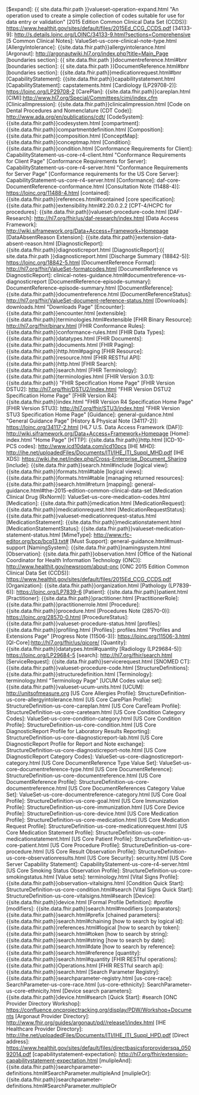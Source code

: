 
[(how to search by date)]: {{site.data.fhir.path}}search.html#date
[(how to search by reference)]: {{site.data.fhir.path}}search.html#reference
[(how to search by token)]: {{site.data.fhir.path}}search.html#token
[{{site.data.fhir.path}}StructureDefinition/data-absent-reason]: {{site.data.fhir.path}}StructureDefinition/data-absent-reason
[$docref operation]: OperationDefinition-docref.html
[$expand]: {{ site.data.fhir.path }}valueset-operation-expand.html  "An operation used to create a simple collection of codes suitable for use for data entry or validation"
[2015 Edition Common Clinical Data Set (CCDS)]: https://www.healthit.gov/sites/default/files/2015Ed_CCG_CCDS.pdf
[34133-9]: http://s.details.loinc.org/LOINC/34133-9.html?sections=Comprehensive
[5 Common Clinical Notes]: ValueSet-us-core-clinical-note-type.html
[AllergyIntolerance]: {{site.data.fhir.path}}allergyintolerance.html
[Argonaut]: http://argonautwiki.hl7.org/index.php?title=Main_Page
[boundaries section]: {{ site.data.fhir.path }}documentreference.html#bnr
[boundaries section]: {{ site.data.fhir.path }}DocumentReference.html#bnr
[boundaries section]: {{site.data.fhir.path}}medicationrequest.html#bnr
[CapabilityStatement]: {{site.data.fhir.path}}capabilitystatement.html
[CapabilityStatement]: capstatements.html
[Cardiology (LP29708-2)]: https://loinc.org/LP29708-2
[CarePlan]: {{site.data.fhir.path}}careplan.html
[CIMI]:http://www.hl7.org/Special/Committees/cimi/index.cfm
[ClinicalImpression]: {{site.data.fhir.path}}clinicalimpression.html
[Code on Dental Procedures and Nomenclature (CDT Code)]: http://www.ada.org/en/publications/cdt/
[CodeSystem]: {{site.data.fhir.path}}codesystem.html
[compartment]: {{site.data.fhir.path}}compartmentdefinition.html
[Composition]: {{site.data.fhir.path}}composition.html
[ConceptMap]: {{site.data.fhir.path}}conceptmap.html
[Condition]: {{site.data.fhir.path}}condition.html
[Conformance Requirements for Client]: CapabilityStatement-us-core-r4-client.html "Conformance Requirements for Client Page"
[Conformance Requirements for Server]: CapabilityStatement-us-core-r4-server.html "Conformance Requirements for Server Page"
[Conformance requirements for the US Core Server]: CapabilityStatement-us-core-r4-server.html
[Conformance]: daf-core-DocumentReference-conformance.html
[Consultation Note (11488-4)]: https://loinc.org/11488-4.html
[contained]: {{site.data.fhir.path}}references.html#contained
[core specification]: {{site.data.fhir.path}}extensibility.html#2.20.0.2.2
[CPT-4/HCPC for procedures]: {{site.data.fhir.path}}valueset-procedure-code.html
[DAF-Research]: http://hl7.org/fhir/us/daf-research/index.html
[Data Access Framework]: http://wiki.siframework.org/Data+Access+Framework+Homepage
[DataAbsentReason Extension]: {{site.data.fhir.path}}extension-data-absent-reason.html
[DiagnosticReport]: {{site.data.fhir.path}}diagnosticreport.html
[DiagnosticReport]:{{ site.data.fhir.path }}diagnosticreport.html
[Discharge Summary (18842-5)]: https://loinc.org/18842-5.html
[DocumentReference Format]: http://hl7.org/fhir/ValueSet-formatcodes.html
[DocumentReference vs DiagnosticReport]: clinical-notes-guidance.html#documentreference-vs-diagnosticreport
[DocumentReference-episode-summary]: DocumentReference-episode-summary.html
[DocumentReference]: {{site.data.fhir.path}}documentreference.html
[DocumentReferenceStatus]: http://hl7.org/fhir/ValueSet-document-reference-status.html
[Downloads]: downloads.html "Downloads Page"
[Encounter]: {{site.data.fhir.path}}encounter.html
[extensible]: {{site.data.fhir.path}}terminologies.html#extensible
[FHIR Binary Resource]: http://hl7.org/fhir/binary.html
[FHIR Conformance Rules]: {{site.data.fhir.path}}conformance-rules.html
[FHIR Data Types]: {{site.data.fhir.path}}datatypes.html
[FHIR Documents]: {{site.data.fhir.path}}documents.html
[FHIR Paging]: {{site.data.fhir.path}}http.html#paging
[FHIR Resource]: {{site.data.fhir.path}}resource.html
[FHIR RESTful API]: {{site.data.fhir.path}}http.html
[FHIR Search]: {{site.data.fhir.path}}search.html
[FHIR Terminology]: {{site.data.fhir.path}}terminologies.html
[FHIR Version 3.0.1]: {{site.data.fhir.path}} "FHIR Specification Home Page"
[FHIR Version DSTU2]: http://hl7.org/fhir/DSTU2/index.html "FHIR Version DSTU2 Specification Home Page"
[FHIR Version R4]: {{site.data.fhir.path}}index.html "FHIR Version R4 Specification Home Page"
[FHIR Version STU3]: http://hl7.org/fhir/STU3/index.html "FHIR Version STU3 Specification Home Page"
[Guidance]: general-guidance.html  "General Guidance Page"
[History & Physical Note (34117-2)]: https://loinc.org/34117-2.html
[HL7 U.S. Data Access Framework (DAF)]: http://wiki.siframework.org/Data+Access+Framework+Homepage
[Home]: index.html "Home Page"
[HTTP]: {{site.data.fhir.path}}http.html
[ICD-10-PCS codes]: http://www.icd10data.com/icd10pcs
[IHE MHD]: http://ihe.net/uploadedFiles/Documents/ITI/IHE_ITI_Suppl_MHD.pdf
[IHE XDS]: https://wiki.ihe.net/index.php/Cross-Enterprise_Document_Sharing
[include]: {{site.data.fhir.path}}search.html#include
[logical view]: {{site.data.fhir.path}}formats.html#table
[logical views]: {{site.data.fhir.path}}formats.html#table
[managing returned resources]: {{site.data.fhir.path}}search.html#return
[mapping]: general-guidance.html#the-2015-edition-common-clinical-data-set
[Medication Clinical Drug (RxNorm)]: ValueSet-us-core-medication-codes.html
[Medication]: {{site.data.fhir.path}}medication.html
[MedicationRequest]: {{site.data.fhir.path}}medicationrequest.html
[MedicationRequestStatus]: {{site.data.fhir.path}}valueset-medicationrequest-status.html
[MedicationStatement]: {{site.data.fhir.path}}medicationstatement.html
[MedicationStatementStatus]: {{site.data.fhir.path}}valueset-medication-statement-status.html
[MimeType]: http://www.rfc-editor.org/bcp/bcp13.txt#
[Must Support]: general-guidance.html#must-support
[NamingSystem]: {{site.data.fhir.path}}namingsystem.html
[Observation]: {{site.data.fhir.path}}observation.html
[Office of the National Coordinator for Health Information Technology (ONC)]: http://www.healthit.gov/newsroom/about-onc
[ONC 2015 Edition Common Clinical Data Set (CCDS)]: https://www.healthit.gov/sites/default/files/2015Ed_CCG_CCDS.pdf
[Organization]: {{site.data.fhir.path}}organization.html
[Pathology (LP7839-6)]: https://loinc.org/LP7839-6
[Patient]: {{site.data.fhir.path}}patient.html
[Practitioner]: {{site.data.fhir.path}}practitioner.html
[PractitionerRole]: {{site.data.fhir.path}}practitionerrole.html
[Procedure]: {{site.data.fhir.path}}procedure.html
[Procedures Note (28570-0)]: https://loinc.org/28570-0.html
[ProcedureStatus]: {{site.data.fhir.path}}valueset-procedure-status.html
[profiles]: {{site.data.fhir.path}}profiling.html
[Profiles]: profiles.html "Profiles and Extensions Page"
[Progress Note (11506-3)]: https://loinc.org/11506-3.html
[QI-Core]:http://hl7.org/fhir/us/qicore/
[Quantity]: {{site.data.fhir.path}}datatypes.html#quantity
[Radiology (LP29684-5)]: https://loinc.org/LP29684-5
[search]: http://hl7.org/fhir/search.html
[ServiceRequest]: {{site.data.fhir.path}}servicerequest.html
[SNOMED CT]: {{site.data.fhir.path}}valueset-procedure-code.html
[StructureDefinitions]: {{site.data.fhir.path}}structuredefinition.html
[Terminology]: terminology.html "Terminology Page"
[UCUM Codes value set]: {{site.data.fhir.path}}valueset-ucum-units.html
[UCUM]: http://unitsofmeasure.org
[US Core Allergies Profile]: StructureDefinition-us-core-allergyintolerance.html
[US Core CarePlan Profile]: StructureDefinition-us-core-careplan.html
[US Core CareTeam Profile]: StructureDefinition-us-core-careteam.html
[US Core Condition Category Codes]: ValueSet-us-core-condition-category.html
[US Core Condition Profile]: StructureDefinition-us-core-condition.html
[US Core DiagnosticReport Profile for Laboratory Results Reporting]: StructureDefinition-us-core-diagnosticreport-lab.html
[US Core DiagnosticReport Profile for Report and Note exchange]: StructureDefinition-us-core-diagnosticreport-note.html
[US Core DiagnosticReport Category Codes]: ValueSet-us-core-diagnosticreport-category.html
[US Core DocumentReference Type Value Set]: ValueSet-us-core-documentreference-type.html
[US Core DocumentReference]: StructureDefinition-us-core-documentreference.html
[US Core DocumentReference Profile]: StructureDefinition-us-core-documentreference.html
[US Core DocumentReferences Category Value Set]: ValueSet-us-core-documentreference-category.html
[US Core Goal Profile]: StructureDefinition-us-core-goal.html
[US Core Immunization Profile]: StructureDefinition-us-core-immunization.html
[US Core Device Profile]: StructureDefinition-us-core-device.html
[US Core Medication Profile]: StructureDefinition-us-core-medication.html
[US Core Medication Request Profile]: StructureDefinition-us-core-medicationrequest.html
[US Core Medication Statement Profile]: StructureDefinition-us-core-medicationstatement.html
[US Core Patient Profile]: StructureDefinition-us-core-patient.html
[US Core Procedure Profile]: StructureDefinition-us-core-procedure.html
[US Core Result Observation Profile]: StructureDefinition-us-core-observationresults.html
[US Core Security]: security.html
[US Core Server Capability Statement]: CapabilityStatement-us-core-r4-server.html
[US Core Smoking Status Observation Profile]: StructureDefinition-us-core-smokingstatus.html
[Value sets]: terminology.html
[Vital Signs Profile]: {{site.data.fhir.path}}observation-vitalsigns.html
[Condition Quick Start]: StructureDefinition-us-core-condition.html#search
[Vital Signs Quick Start]: StructureDefinition-us-core-vitalsigns.html#search
[Device]: {{site.data.fhir.path}}device.html
[Formal Profile Definition]: #profile
[modifiers]: {{site.data.fhir.path}}search.html#modifiers
[comparators]: {{site.data.fhir.path}}search.html#prefix
[chained parameters]: {{site.data.fhir.path}}search.html#chaining
[how to search by logical id]: {{site.data.fhir.path}}references.html#logical
[how to search by token]: {{site.data.fhir.path}}search.html#token
[how to search by string]: {{site.data.fhir.path}}search.html#string
[how to search by date]: {{site.data.fhir.path}}search.html#date
[how to search by reference]: {{site.data.fhir.path}}search.html#reference
[quantity]: {{site.data.fhir.path}}search.html#quantity
[FHIR RESTful operations]: {{site.data.fhir.path}}Operations.html
[FHIR RESTful search api]: {{site.data.fhir.path}}search.html
[Search Parameter Registry]: {{site.data.fhir.path}}searchparameter-registry.html
[us-core-race]: SearchParameter-us-core-race.html
[us-core-ethnicity]: SearchParameter-us-core-ethnicity.html
[Device search parameters]: {{site.data.fhir.path}}device.html#search
[Quick Start]: #search
[ONC Provider Directory Workshop]: https://confluence.oncprojectracking.org/display/PDW/Workshop+Documents
[Argonaut Provider Directory]: http://www.fhir.org/guides/argonaut/pd//release1/index.html
[IHE Healthcare Provider Directory]: http://ihe.net/uploadedFiles/Documents/ITI/IHE_ITI_Suppl_HPD.pdf
[Direct address]: https://www.healthit.gov/sites/default/files/directbasicsforprovidersqa_05092014.pdf
[capabilitystatement-expectation]: http://hl7.org/fhir/extension-capabilitystatement-expectation.html
[mulipleAnd]: {{site.data.fhir.path}}searchparameter-definitions.html#SearchParameter.multipleAnd
[mulipleOr]:{{site.data.fhir.path}}searchparameter-definitions.html#SearchParameter.multipleOr
